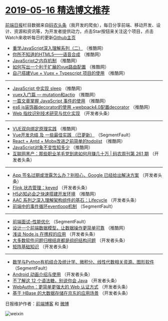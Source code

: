 # [2019-05-16 精选博文推荐](https://toutiao.qdkfweb.cn/date/2019/05/16)

[前端日报](https://qdkfweb.cn/c/news)栏目数据来自[码农头条](https://toutiao.qdkfweb.cn/)（我开发的爬虫），每日分享前端、移动开发、设计、资源和资讯等，为开发者提供动力，点击Star按钮来关注这个项目，点击Watch来收听每日的更新[Github主页](https://github.com/kujian/frontendDaily)
* [重学JavaScript深入理解系列（二）](https://toutiao.qdkfweb.cn/111331.html) （推酷网）
* [你所不知道的HTML5——语音合成](https://toutiao.qdkfweb.cn/111320.html) （推酷网）
* [JavaScript之内存机制](https://toutiao.qdkfweb.cn/111316.html) （推酷网）
* [如何写出一个利于扩展的vue路由配置](https://toutiao.qdkfweb.cn/111334.html) （推酷网）
* [自己搭建Vue + Vuex + Typescript 项目的使用](https://toutiao.qdkfweb.cn/111326.html) （推酷网）

***
* [JavaScript 中实现 sleep](https://toutiao.qdkfweb.cn/111328.html) （推酷网）
* [vuex入门篇 &#8212; mutation和actio](https://toutiao.qdkfweb.cn/111332.html) （推酷网）
* [一篇文章掌握 JavaScript 事件的使用](https://toutiao.qdkfweb.cn/111333.html) （推酷网）
* [es6 js装饰器decorator的使用 +webpack4.0配置decorator](https://toutiao.qdkfweb.cn/111329.html) （推酷网）
* [Web 指纹识别技术研究与优化实现](https://toutiao.qdkfweb.cn/111279.html) （开发者头条）

***
* [VUE双向绑定原理实践](https://toutiao.qdkfweb.cn/111325.html) （推酷网）
* [Vue开发总结 及 一些最佳实践 （已更新）](https://toutiao.qdkfweb.cn/111274.html) （SegmentFault）
* [React + Antd + Mobx改进之前简单的todolist](https://toutiao.qdkfweb.cn/111314.html) （推酷网）
* [JavaScript对象不变性知多少](https://toutiao.qdkfweb.cn/111315.html) （推酷网）
* [互联网黑产：那些职业羊毛党到底如何月赚几十万 | 码农周刊第 261 期](https://toutiao.qdkfweb.cn/111304.html) （开发者头条）

***
* [App 签名过期或泄露怎么办？别担心，Google 已经给出解决方案](https://toutiao.qdkfweb.cn/111297.html) （开发者头条）
* [Flink 状态管理：keyed](https://toutiao.qdkfweb.cn/111308.html) （开发者头条）
* [H5必知必会之快速搭建开发环境](https://toutiao.qdkfweb.cn/111330.html) （推酷网）
* [AAC 系列之深入理解架构组件的基石：Lifecycle](https://toutiao.qdkfweb.cn/111302.html) （开发者头条）
* [前端中的事件循环eventloop机制](https://toutiao.qdkfweb.cn/111260.html) （SegmentFault）

***
* [前端面试&#8211;性能优化](https://toutiao.qdkfweb.cn/111272.html) （SegmentFault）
* [设计一个前端数据模型，让数据操作更简单可靠](https://toutiao.qdkfweb.cn/111335.html) （推酷网）
* [浅谈 Node.js 在携程的应用](https://toutiao.qdkfweb.cn/111305.html) （开发者头条）
* [大多数软件问题归根结底都是组织结构问题](https://toutiao.qdkfweb.cn/111306.html) （开发者头条）
* [矩阵基础知识](https://toutiao.qdkfweb.cn/111285.html) （开发者头条）

***
* [数学与Python有机结合及统计学、微积分、线性代数相关资源、图形软件](https://toutiao.qdkfweb.cn/111264.html) （SegmentFault）
* [Android 动画介绍与使用](https://toutiao.qdkfweb.cn/111296.html) （开发者头条）
* [不了解这 12 个语法糖，别说你会 Java](https://toutiao.qdkfweb.cn/111275.html) （开发者头条）
* [WebAuthn：更简单更强大的 Web 认证方式](https://toutiao.qdkfweb.cn/111307.html) （开发者头条）
* [基于 HBase 的大数据存储在京东的应用场景](https://toutiao.qdkfweb.cn/111286.html) （开发者头条）

日报维护作者：[前端博客](https://qdkfweb.cn/) 和 [微博](https://qdkfweb.cn/go/weibo)

![weixin](https://user-images.githubusercontent.com/3055447/38468989-651132ac-3b80-11e8-8e6b-15122322a9d7.png)